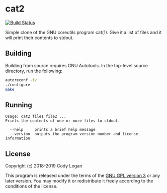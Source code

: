 # cat2

[![Build Status](https://travis-ci.org/clpo13/cat2.svg?branch=master)](https://travis-ci.org/clpo13/cat2)

Simple clone of the GNU coreutils program cat(1). Give it a list of files and
it will print their contents to stdout.

## Building

Building from source requires GNU Autotools. In the top-level source
directory, run the following:

```bash
autoreconf -iv
./configure
make
```

## Running

```text
Usage: cat2 file1 file2 ...
Prints the contents of one or more files to stdout.

  --help     prints a brief help message
  --version  outputs the program version number and license information
```

## License

Copyright (c) 2018-2019 Cody Logan

This program is released under the terms of the [GNU GPL version 3](LICENSE)
or any later version. You may modify it or redistribute it freely according
to the conditions of the license.
